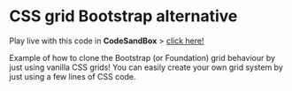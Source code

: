# CSS grid Bootstrap alternative

Play live with this code in **CodeSandBox** > [click here!](https://codesandbox.io/s/github/davidvandenbor/css-grid-bootstrap-alternative)

Example of how to clone the Bootstrap (or Foundation) grid behaviour by just using vanilla CSS grids! You can easily create your own grid system by just using a few lines of CSS code.
